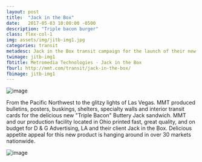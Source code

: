 ```yaml
---
layout: post
title:  "Jack in the Box"
date:   2017-05-03 10:00:00 -0500
description: "Triple bacon burger"
class: flex-col-1
img: assets/img/jitb-img1.jpg
categories: transit
metadesc: Jack in the Box transit campaign for the launch of their new menu item, Triple bacon burger.
twimage: jitb-img1
fbtitle: Metromedia Technologies - Jack in the Box
fburl: http://mmt.com/transit/jack-in-the-box/
fbimage: jitb-img1
---
```

![image](../../assets/img/jitb-hero.jpg "Jack in the Box hero")

<span>F</span>rom the Pacific Northwest to the glitzy lights of Las Vegas. MMT produced bulletins, posters, buskings, shelters, specialty walls and interior transit cards for the delicious new "Triple Bacon" Buttery Jack sandwich. MMT and our production facility located in Ohio printed fast, great quality, and on budget for D & G Advertising, LA and their client Jack in the Box. Delicious appetite appeal for this new product is hanging around in over 30 markets nationwide.

![image](../../assets/img/jitb-img2.jpg "Jack in the Box")
